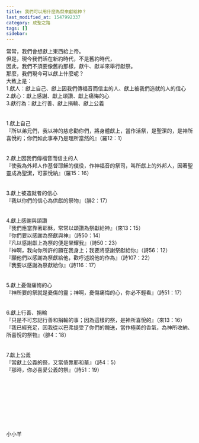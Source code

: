 ```yaml
---
title: 我們可以用什麼為祭來獻給神？
last_modified_at: 1547992337
category: 成聖之路
tags: []
sidebar: 
---
```


<p>常常，我們會想獻上東西給上帝。<br/>但是，現今我們活在新約時代，不是舊約時代，<br/>因此，我們不須要像舊約那樣，獻牛、獻羊來舉行獻祭。<br/>那麼，我們現今可以獻上什麼呢？<br/><!--more-->大致上是：<br/>1.獻人：獻上自己、獻上因我們傳福音而信主的人、獻上被我們造就的人的信心<br/>2.獻心：獻上感謝、獻上頌讚、獻上痛悔的心<br/>3.獻行為：獻上行善、獻上捐輸、獻上公義<br/><br/><br/>1.獻上自己<br/>『所以弟兄們，我以神的慈悲勸你們，將身體獻上，當作活祭，是聖潔的，是神所喜悅的；你們如此事奉乃是理所當然的』（羅12：1）<br/><br/><br/>2.獻上因我們傳福音而信主的人<br/>『使我為外邦人作基督耶穌的僕役，作神福音的祭司，叫所獻上的外邦人，因著聖靈成為聖潔，可蒙悅納』（羅15：16）<br/><br/><br/>3.獻上被造就者的信心<br/>『我以你們的信心為供獻的祭物』（腓2：17）<br/><br/><br/>4.獻上感謝與頌讚<br/>『我們應當靠著耶穌，常常以頌讚為祭獻給神』（來13：15）<br/>『你們要以感謝為祭獻與神』（詩50：14）<br/>『凡以感謝獻上為祭的便是榮耀我』（詩50：23）<br/>『神啊，我向你所許的願在我身上；我要將感謝祭獻給你』（詩56：12）<br/>『願他們以感謝為祭獻給他，歡呼述說他的作為』（詩107：22）<br/>『我要以感謝為祭獻給你』（詩116：17）<br/><br/><br/>5.獻上憂傷痛悔的心<br/>『神所要的祭就是憂傷的靈；神啊，憂傷痛悔的心，你必不輕看』（詩51：17）<br/><br/><br/>6.獻上行善、捐輸<br/>『只是不可忘記行善和捐輸的事；因為這樣的祭，是神所喜悅的』（來13：16）<br/>『我已經充足，因我從以巴弗提受了你們的餽送，當作極美的香氣，為神所收納、所喜悅的祭物』（腓4：18）<br/><br/><br/>7.獻上公義<br/>『當獻上公義的祭，又當倚靠耶和華』（詩4：5）<br/>『那時，你必喜愛公義的祭』（詩51：19）<br/><br/><br/><br/><br/><br/><br/><br/><br/><br/>小小羊<br/><br/></p>